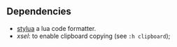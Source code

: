 ## Dependencies
- [stylua](https://github.com/JohnnyMorganz/StyLua) a lua code formatter.
- *xsel*: to enable clipboard copying (see `:h clipboard`);
